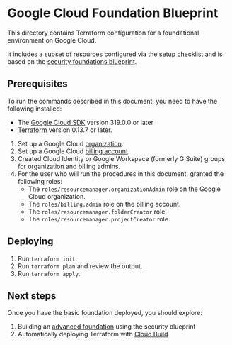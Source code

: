 # Google Cloud Foundation Blueprint

This directory contains Terraform configuration for a foundational environment on Google Cloud.

It includes a subset of resources configured via the [setup checklist](https://cloud.google.com/docs/enterprise/setup-checklist)
and is based on the [security foundations blueprint](https://cloud.google.com/architecture/security-foundations).

## Prerequisites

To run the commands described in this document, you need to have the following
installed:

- The [Google Cloud SDK](https://cloud.google.com/sdk/install) version 319.0.0 or later
- [Terraform](https://www.terraform.io/downloads.html) version 0.13.7 or later.

1. Set up a Google Cloud
   [organization](https://cloud.google.com/resource-manager/docs/creating-managing-organization).
1. Set up a Google Cloud
   [billing account](https://cloud.google.com/billing/docs/how-to/manage-billing-account).
1. Created Cloud Identity or Google Workspace (formerly G Suite) groups for
   organization and billing admins.
1. For the user who will run the procedures in this document, granted the
   following roles:
   -  The `roles/resourcemanager.organizationAdmin` role on the Google
      Cloud organization.
   -  The `roles/billing.admin` role on the billing account.
   -  The `roles/resourcemanager.folderCreator` role.
   -  The `roles/resourcemanager.projectCreator` role.

## Deploying

1. Run `terraform init`.
1. Run `terraform plan` and review the output.
1. Run `terraform apply`.

## Next steps

Once you have the basic foundation deployed, you should explore:
1. Building an [advanced foundation](https://github.com/terraform-google-modules/terraform-example-foundation) using the security blueprint
2. Automatically deploying Terraform with [Cloud Build](https://cloud.google.com/architecture/managing-infrastructure-as-code)
